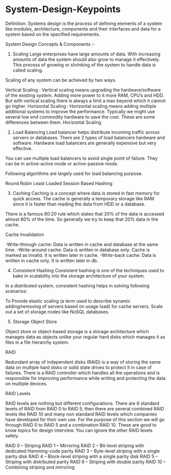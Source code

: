# System-Design-Keypoints

Definition: Systems design is the process of defining elements of a system like modules, architecture, components and their interfaces and data for a system based on the specified requirements.

System Design Concepts & Components :-

1. Scaling
Large enterprises have large amounts of data. With increasing amounts of data the system should also grow to manage it effectively. This process of growing or shrinking of the system to handle data is called scaling.

Scaling of any system can be achieved by two ways.

Vertical Scaling : Vertical scaling means upgrading the hardware/software of the existing system. Adding more power to it more RAM, CPU’s and HDD. But with vertical scaling there is always a limit a max beyond which it cannot go higher.
Horizontal Scaling : Horizontal scaling means adding multiple additional systems to improve the performance. Typically we might use several low end commodity hardware to save the cost.
These are some differences between them.
Horizontal Scaling


2. Load Balancing
Load balancer helps distribute incoming traffic across servers or databases. There are 2 types of load balancers hardware and software. Hardware load balancers are generally expensive but very effective. 

You can use multiple load balancers to avoid single point of failure. They can be in active-active mode or active-passive mode.

Following algorithms are largely used for load balancing purpose.

Round Robin 
Least Loaded
Session Based
Hashing

3. Caching
Caching is a concept where data is stored in fast memory for quick access. The cache is generally a temporary storage like RAM since it is faster than reading the data from HDD or a database.

There is a famous 80:20 rule which states that 20% of the data is accessed almost 80% of the time. So generally we try to keep that 20% data in the cache.

Cache Invalidation 

-Write-through cache: Data is written in cache and database at the same time.
-Write-around cache: Data is written in database only. Cache is marked as invalid. It is written later in cache.
-Write-back cache: Data is written in cache only. It is written later in db.


4. Consistent Hashing
Consistent hashing is one of the techniques used to bake in scalability into the storage architecture of your system. 

In a distributed system, consistent hashing helps in solving following scenarios:

To Provide elastic scaling (a term used to describe synamic adding/removing of servers based on usage load) for cache servers.
Scale out a set of storage nodes like NoSQL databases.


5. Storage
Object Store

Object store or object-based storage is a storage architecture which manages data as objects unlike your regular hard disks which manages it as files in a file hierarchy system.

RAID

Redundant array of independent disks (RAID) is a way of storing the same data on multiple hard disks or solid state drives to protect it in case of failures. There is a RAID controller which handles all the operations and is responsible for improving performance while writing and protecting the data on multiple devices.

RAID Levels

RAID levels are nothing but different configurations. There are 6 standard levels of RAID from RAID 0 to RAID 5, then there are several combined RAID levels like RAID 10 and many non standard RAID levels which companies have developed for their own use. For the purpose of this section we will go through RAID 0 to RAID 5 and a combination RAID 10. These are good to know topics for design interview. You can ignore the other RAID levels safely.

RAID 0 – Striping
RAID 1 – Mirroring
RAID 2 – Bit-level striping with dedicated Hamming-code parity 
RAID 3 – Byte-level striping with a single parity disk
RAID 4 – Block-level striping with a single parity disk 
RAID 5 – Striping with distributed parity
RAID 6 – Striping with double parity
RAID 10 – Combining striping and mirroring




